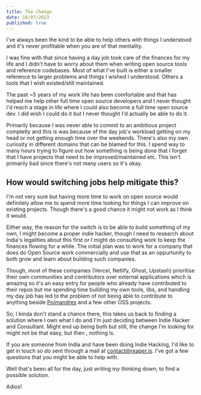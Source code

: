 ```yaml
---
title: The Change
date: 10/07/2023
published: true
---
```


I've always been the kind to be able to help others with things I understood and
it's never profitable when you are of that mentality.

I was fine with that since having a day job took care of the finances for my
life and I didn't have to worry about them when writing open source tools and
reference codebases. Most of what I've built is either a smaller reference to
larger problems and things I wished I understood. Others a tools that I wish
existed/still maintained.

The past ~5 years of my work life has been comfortable and that has helped me
help other full time open source developers and I never thought I'd reach a
stage in life where I could also become a full time open source dev. I did wish
I could do it but I never thought I'd actually be able to do it.

Primarily because I was never able to commit to an ambitious project completly
and this is was because of the day job's workload getting on my head or not
getting enough time over the weekends. There's also my own curiosity in
different domains that can be blamed for this. I spend way to many hours trying
to figure out how something is being done that I forget that I have projects
that need to be improved/maintained etc. This isn't primarily bad since there's
not many users so it's okay.

## How would switching jobs help mitigate this?

I'm not very sure but having more time to work on open source would definitely
allow me to spend more time looking for things I can improve on existing
projects. Though there's a good chance it might not work as I think it would.

Either way, the reason for the switch is to be able to build something of my
own, I might become a proper indie hacker, though I need to research about
India's legalities about this first or I might do consulting work to keep the
finances flowing for a while. The initial plan was to work for a company that
does do Open Source work commercially and use that as an oppurtunity to both
grow and learn about building such companies.

Though, most of these companies (Vercel, Netlify, Ghost, Upstash) prioritise
their own communities and contributors over external applications which is
amazing so it's an easy entry for people who already have contributed to their
repos but me spending time building my own tools, libs, and handling my day job
has led to the problem of not being able to contribute to anything beside
[Poimandres](http://github.com/pmndrs/) and a few other OSS projects.

So, I kinda don't stand a chance there, this takes us back to finding a solution
where I own what I do and I'm just deciding between Indie Hacker and Consultant.
Might end up being both but still, the change I'm looking for might not be that
easy, but then , nothing is.

If you are someone from India and have been doing Indie Hacking, I'd like to get
in touch so do sent through a mail at <contact@reaper.is>. I've got a few
questions that you might be able to help with.

Well that's been all for the day, just writing my thinking down; to find a
possible solution.

Adios!
